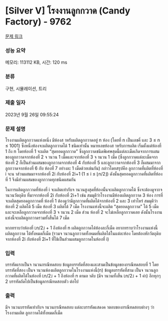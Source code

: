 # [Silver V] โรงงานลูกกวาด (Candy Factory) - 9762 

[문제 링크](https://www.acmicpc.net/problem/9762) 

### 성능 요약

메모리: 113112 KB, 시간: 120 ms

### 분류

구현, 시뮬레이션, 트리

### 제출 일자

2023년 9월 26일 09:55:24

### 문제 설명

<p>โรงงานผลิตลูกกวาดแห่งหนึ่ง มีห้องส าหรับผลิตลูกกวาดอยู่ n ห้อง (โดยที่ n เป็นเลขคี่ และ 3 ≤ n ≤ 1001) ซึ่งหนึ่งห้องจะผลิตลูกกวาดได้ 1 ชนิดเท่านั้น หมายเลขห้องส าหรับการผลิต เริ่มตั้งแต่ห้องที่ 1 ถึง n โดยห้องที่ 1 จะผลิต “สุดยอดลูกกวาด” ซึ่งลูกกวาดชนิดพิเศษสุดนี้แต่ละเม็ดเกิดจากการผสมของลูกกวาดจากห้องที่ 2 จ านวน 1 เม็ดและจากห้องที่ 3 จ านวน 1 เม็ด (ซึ่งลูกกวาดแต่ละเม็ดจากห้องที่ 2 ก็เป็นส่วนผสมของลูกกวาดจากห้องที่ 4 กับห้องที่ 5 และลูกกวาดจากห้องที่ 3 ก็ผสมมาจากลูกกวาดจากห้องที่ 6 กับ ห้องที่ 7 อย่างละ 1 เม็ดด้วยเช่นกัน) กล่าวโดยสรุปคือ ลูกกวาดที่ผลิตที่ห้องที่ i จะน าส่วนผสมมาจากห้องที่ 2i กับห้องที่ 2i+1 (1 ≤ i ≤ ⌊n/2⌋) ดังนั้นสุดยอดลูกกวาดที่ผลิตที่ห้องที่ 1 จึงมีส่วนผสมของลูกกวาดทุกชนิดผสมกัน</p>

<p>ในการผลิตลูกกวาดที่ห้องที่ i จะผลิตเท่ากับจ านวนสูงสุดที่ห้องนั้นจะผลิตลูกกวาดได้ ซึ่งจะต้องดูจากจ านวนวัตถุดิบ ที่มาจากห้องที่ 2i กับห้องที่ 2i+1 เช่น สมมุติว่าโรงงานมีห้องผลิตลูกกวาด 3 ห้อง การที่จะผลิตสุดยอดลูกกวาดที่ ห้องที่ 1 ต้องดูว่ามีลูกกวาดที่ผลิตได้จากห้องที่ 2 และ 3 เท่าไหร่ สมมุติว่าห้องที่ 2 ผลิตได้ 5 เม็ด ห้องที่ 3 ผลิตได้ 7 เม็ด โรงงานแห่งนี้จะผลิต “สุดยอดลูกกวาด” ได้ 5 เม็ด และจะเหลือลูกกวาดจากห้องที่ 3 จ านวน 2 เม็ด ส่วน ห้องที่ 2 จะไม่เหลือลูกกวาดเลย ดังนั้นโรงงานแห่งนี้จะผลิตลูกกวาดรวมทั้งสิ้นได้ 7 เม็ด</p>

<p>หากทราบว่าห้องที่ ⌊n/2⌋ + 1 ถึงห้องที่ n ผลิตลูกกวาดได้ห้องละกี่เม็ด อยากทราบว่าโรงงานแห่งนี้ผลิตลูกกวาด ได้ทั้งหมดกี่เม็ด (รวมจ านวนลูกกวาดทั้งหมดที่ผลิตได้ในแต่ละห้อง โดยต้องหักวัตถุดิบจากห้องที่ 2i กับห้องที่ 2i+1 ที่ใช้เป็นส่วนผสมลูกกวาดในห้องที่ i)</p>

### 입력 

 <p>บรรทัดแรกเป็นจ านวนกรณีทดสอบ ข้อมูลบรรทัดที่สองและสามเป็นข้อมูลของกรณีทดสอบที่ 1 โดยบรรทัดที่สอง เป็นจ านวนห้องผลิตลูกกวาดในโรงงานแห่งนี้(n) ข้อมูลบรรทัดที่สาม เป็นจ านวนลูกกวาดที่ผลิตได้ในห้องที่ ⌊n/2⌋ + 1 ถึงห้องที่ n ตามล าดับ (มีจ านวนทั้งสิ้น ⌊n/2⌋ + 1 ค่า) อีกทุกๆ 2 บรรทัดถัดไปเป็นข้อมูลกรณีทดสอบตัว ต่อไป</p>

### 출력 

 <p>มีจ านวนบรรทัดเท่ากับจ านวนกรณีทดสอบ แต่ละบรรทัดแสดงค าตอบของกรณีทดสอบต่างๆ ว่าโรงงานผลิต ลูกกวาดได้ทั้งหมดกี่เม็ด</p>

